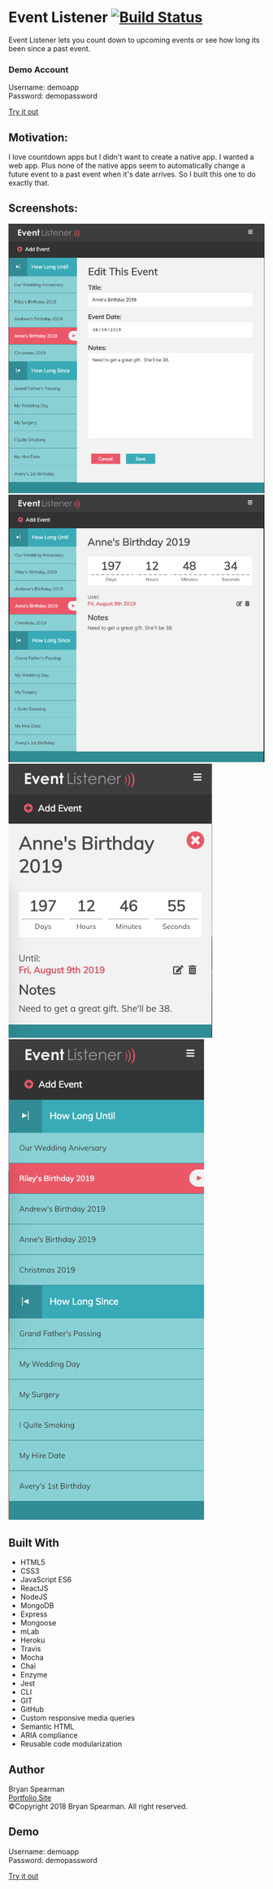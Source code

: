 # Event Listener [![Build Status](https://travis-ci.com/bryanspearman/event-listener-client.svg?branch=master)](https://travis-ci.com/bryanspearman/event-listener-client)

Event Listener lets you count down to upcoming events or see how long its been since a past event. <br>

### Demo Account

Username: demoapp<br>
Password: demopassword

[Try it out]

## Motivation:

I love countdown apps but I didn't want to create a native app. I wanted a web app. Plus none of the native apps seem to automatically change a future event to a past event when it's date arrives. So I built this one to do exactly that.

## Screenshots:

<img src="https://github.com/bryanspearman/event-listener-client/blob/master/public/desktop-edit.png"/>

<img src="https://github.com/bryanspearman/event-listener-client/blob/master/public/desktop-itemDetails.png"/>

<img src="https://github.com/bryanspearman/event-listener-client/blob/master/public/mobile-itemDetails.png"/>

<img src="https://github.com/bryanspearman/event-listener-client/blob/master/public/mobile-itemList.png"/>

## Built With

- HTML5
- CSS3
- JavaScript ES6
- ReactJS
- NodeJS
- MongoDB
- Express
- Mongoose
- mLab
- Heroku
- Travis
- Mocha
- Chai
- Enzyme
- Jest
- CLI
- GIT
- GitHub
- Custom responsive media queries
- Semantic HTML
- ARIA compliance
- Reusable code modularization

## Author

Bryan Spearman<br>
[Portfolio Site]<br>
&copy;Copyright 2018 Bryan Spearman. All right reserved.

## Demo

Username: demoapp<br>
Password: demopassword

[Try it out]

[try it out]: https://event-listener-client.herokuapp.com/
[portfolio site]: https://bryanspearman.info
